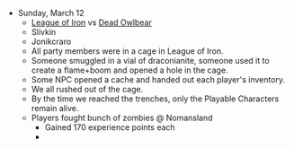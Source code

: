 - Sunday, March 12
	- <u>League of Iron</u> vs <u>Dead Owlbear</u>
	- Slivkin
	- Jonikcraro
	- All party members were in a cage in League of Iron.
	- Someone smuggled in a vial of draconianite, someone used it to create a flame+boom and opened a hole in the cage.
	- Some NPC opened a cache and handed out each player's inventory.
	- We all rushed out of the cage.
	- By the time we reached the trenches, only the Playable Characters remain alive.
	- Players fought bunch of zombies @ Nomansland
		- Gained 170 experience points each
		- 

